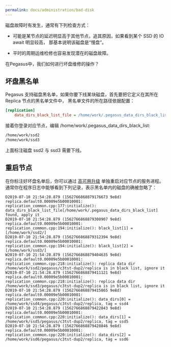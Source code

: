 ```yaml
---
permalink: docs/administration/bad-disk
---
```


磁盘故障时有发生，通常有下列检查方式：

- 可能是某节点的延迟明显高于其他节点，追其原因，如果看到某个 SSD 的 IO await 明显较高，
  那基本说明该磁盘是“慢盘”。

- 平时的周期运维检修也容易发现潜在的磁盘故障。

在Pegasus中，我们如何进行坏盘维修的操作？

## 坏盘黑名单

Pegasus 支持磁盘黑名单，如果你要下线某块磁盘，首先要把它定义在其所在 Replica 节点的黑名单文件中，
黑名单文件的所在路径依据配置：

```ini
[replication]
    data_dirs_black_list_file = /home/work/.pegasus_data_dirs_black_list
```

接着你登录对应节点，编辑 /home/work/.pegasus_data_dirs_black_list:

```txt
/home/work/ssd2
/home/work/ssd3
```

上面标注磁盘 ssd2 与 ssd3 需要下线。

## 重启节点

在你标注好坏盘名单后，你可以通过 [高可用升级](rolling-update) 单独重启对应节点的服务进程。
通常你在程序日志中能够看到下列记录，表示黑名单内的磁盘的确被忽略了：

```log
D2019-07-10 21:54:28.879 (1562766868879176673 9e8d) replica.default0.00009e5b00010001: replication_common.cpp:177:initialize(): data_dirs_black_list_file[/home/work/.pegasus_data_dirs_black_list] found, apply it
D2019-07-10 21:54:28.879 (1562766868879300907 9e8d) replica.default0.00009e5b00010001: replication_common.cpp:194:initialize(): black_list[1] = [/home/work/ssd2/]
D2019-07-10 21:54:28.879 (1562766868879312394 9e8d) replica.default0.00009e5b00010001: replication_common.cpp:194:initialize(): black_list[2] = [/home/work/ssd3/]
W2019-07-10 21:54:28.879 (1562766868879404635 9e8d) replica.default0.00009e5b00010001: replication_common.cpp:218:initialize(): replica data dir /home/work/ssd2/pegasus/c3tst-dup2/replica is in black list, ignore it
W2019-07-10 21:54:28.879 (1562766868879411121 9e8d) replica.default0.00009e5b00010001: replication_common.cpp:218:initialize(): replica data dir /home/work/ssd3/pegasus/c3tst-dup2/replica is in black list, ignore it
D2019-07-10 21:54:28.879 (1562766868879415865 9e8d) replica.default0.00009e5b00010001: replication_common.cpp:220:initialize(): data_dirs[0] = /home/work/ssd4/pegasus/c3tst-dup2/replica, tag = ssd4
D2019-07-10 21:54:28.879 (1562766868879422843 9e8d) replica.default0.00009e5b00010001: replication_common.cpp:220:initialize(): data_dirs[1] = /home/work/ssd5/pegasus/c3tst-dup2/replica, tag = ssd5
D2019-07-10 21:54:28.879 (1562766868879428846 9e8d) replica.default0.00009e5b00010001: replication_common.cpp:220:initialize(): data_dirs[2] = /home/work/ssd6/pegasus/c3tst-dup2/replica, tag = ssd6
```
